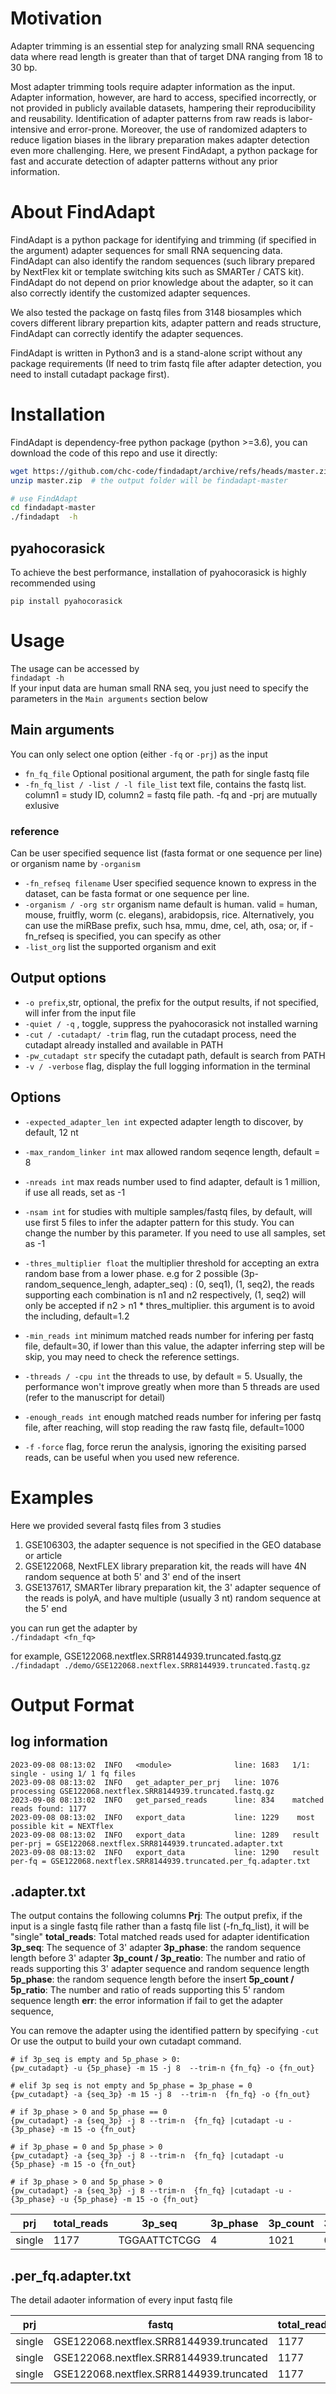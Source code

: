 # Motivation   
Adapter trimming is an essential step for analyzing small RNA sequencing data where read length is greater than that of target DNA ranging from 18 to 30 bp.   
   
Most adapter trimming tools require adapter information as the input. Adapter information, however, are hard to access, specified incorrectly, or not provided in publicly available datasets, hampering their reproducibility and reusability. Identification of adapter patterns from raw reads is labor-intensive and error-prone. Moreover, the use of randomized adapters to reduce ligation biases in the library preparation makes adapter detection even more challenging. Here, we present FindAdapt, a python package for fast and accurate detection of adapter patterns without any prior information.   
   
# About FindAdapt   
FindAdapt is a python package for identifying and trimming (if specified in the argument) adapter sequences for small RNA sequencing data.   
FindAdapt can also identify the random sequences (such library prepared by NextFlex kit or template switching kits such as SMARTer / CATS kit).   
FindAdapt do not depend on prior knowledge about the adapter, so it can also correctly identify the customized adapter sequences.   
   
We also tested the package on fastq files from 3148 biosamples which covers different library prepartion kits, adapter pattern and reads structure, FindAdapt can correctly identify the adapter sequences.   
   
FindAdapt is written in Python3 and is a stand-alone script without any package requirements (If need to trim fastq file after adapter detection, you need to install cutadapt package first).   

# Installation
FindAdapt is dependency-free python package (python >=3.6), you can download the code of this repo and use it directly:

```bash
wget https://github.com/chc-code/findadapt/archive/refs/heads/master.zip
unzip master.zip  # the output folder will be findadapt-master

# use FindAdapt
cd findadapt-master
./findadapt  -h
```
## pyahocorasick
To achieve the best performance, installation of pyahocorasick is highly recommended using
```
pip install pyahocorasick
```
 
# Usage   
   
The usage can be accessed by   
`findadapt -h`   
If your input data are human small RNA seq, you just need to specify the parameters in the `Main arguments` section below   

## Main arguments    
You can only select one option (either `-fq` or `-prj`) as the input

- `fn_fq_file`   Optional positional argument,  the path for single fastq file   
- `-fn_fq_list / -list / -l file_list`   text file, contains the fastq list. column1 = study ID, column2 = fastq file path.  -fq and -prj are mutually exlusive

### reference  
Can be user specified sequence list (fasta format or one sequence per line) or organism name by `-organism`
- `-fn_refseq filename`  User specified sequence known to express in the dataset, can be fasta format or one sequence per line.   
- `-organism / -org str` organism name  default is human. valid = human, mouse, fruitfly, worm (c. elegans), arabidopsis, rice. Alternatively, you can use the miRBase prefix, such hsa, mmu, dme, cel, ath, osa; or, if -fn_refseq is specified, you can specify as other
- `-list_org`  list the supported organism and exit


## Output options   
- `-o prefix`,str, optional, the prefix for the output results, if not specified, will infer from the input file
- `-quiet / -q` , toggle, suppress the pyahocorasick not installed warning
- `-cut / -cutadapt/ -trim`  flag,  run the cutadapt process, need the cutadapt already installed and available in PATH   
- `-pw_cutadapt str`  specify the cutadapt path, default is search from PATH   
- `-v / -verbose` flag, display the full logging information in the terminal   
   
   
## Options

- `-expected_adapter_len int`  expected adapter length to discover, by default, 12 nt   
- `-max_random_linker int`   max allowed random seqence length, default = 8
- `-nreads int`  max reads number used to find adapter, default is 1 million, if use all reads, set as -1
- `-nsam int`  for studies with multiple samples/fastq files, by default, will use first 5 files to infer the adapter pattern for this study. You can change the number by this parameter. If you need to use all samples, set as -1   
- `-thres_multiplier float`    the multiplier threshold for accepting an extra random base from a lower phase. e.g for 2 possible (3p-random_sequence_lengh, adapter_seq) : (0, seq1), (1, seq2), the reads supporting each combination is n1 and n2 respectively,  (1, seq2) will only be accepted if n2 > n1 * thres_multiplier. this argument is to avoid the including, default=1.2

- `-min_reads int`  minimum matched reads number for infering per fastq file, default=30, if lower than this value, the adapter inferring step will be skip, you may need to check the reference settings.   
- `-threads / -cpu int` the threads to use, by default = 5. Usually, the performance won't improve greatly when more than 5 threads are used (refer to the manuscript for detail)   
- `-enough_reads int` enough matched reads number for infering per fastq file, after reaching, will stop reading the raw fastq file, default=1000   
- `-f`  `-force`  flag, force rerun the analysis, ignoring the exisiting parsed reads,  can be useful when you used new reference.   


# Examples   
   
Here we provided several fastq files from 3 studies   
1. GSE106303, the adapter sequence is not specified in the GEO database or article   
2. GSE122068, NextFLEX library preparation kit, the reads will have 4N random sequence at both 5' and 3' end of the insert   
3. GSE137617, SMARTer library preparation kit, the 3' adapter sequence of the reads is polyA, and have multiple (usually 3 nt) random sequence at the 5' end   
   
you can run get the adapter by   
`./findadapt <fn_fq>`   
   
 for example, GSE122068.nextflex.SRR8144939.truncated.fastq.gz   
 `./findadapt ./demo/GSE122068.nextflex.SRR8144939.truncated.fastq.gz`   

 # Output Format
 ## log information
 ```
 2023-09-08 08:13:02  INFO   <module>              line: 1683   1/1: single - using 1/ 1 fq files
2023-09-08 08:13:02  INFO   get_adapter_per_prj   line: 1076   	processing GSE122068.nextflex.SRR8144939.truncated.fastq.gz
2023-09-08 08:13:02  INFO   get_parsed_reads      line: 834    matched reads found: 1177
2023-09-08 08:13:02  INFO   export_data           line: 1229   	most possible kit = NEXTflex
2023-09-08 08:13:02  INFO   export_data           line: 1289   result per-prj = GSE122068.nextflex.SRR8144939.truncated.adapter.txt
2023-09-08 08:13:02  INFO   export_data           line: 1290   result per-fq = GSE122068.nextflex.SRR8144939.truncated.per_fq.adapter.txt
```
## .adapter.txt
The output contains the following columns
**Prj**: The output prefix, if the input is a single fastq file rather than a fastq file list (-fn_fq_list), it will be "single"
**total_reads**: Total matched reads used for adapter identification
**3p_seq**:  The sequence of 3' adapter
**3p_phase**: the random sequence length before 3' adapter
**3p_count / 3p_reatio**: The number and ratio of reads supporting this 3' adapter sequence and random sequence length
**5p_phase**:  the random sequence length before the insert
**5p_count / 5p_ratio**:  The number and ratio of reads supporting this 5' random sequence length 
**err**:  the error information if fail to get the adapter sequence, 

You can remove the adapter using the identified pattern by specifying `-cut` 
Or use the output to build your own cutadapt command.

```
# if 3p_seq is empty and 5p_phase > 0:
{pw_cutadapt} -u {5p_phase} -m 15 -j 8  --trim-n {fn_fq} -o {fn_out}

# elif 3p seq is not empty and 5p_phase = 3p_phase = 0
{pw_cutadapt} -a {seq_3p} -m 15 -j 8  --trim-n  {fn_fq} -o {fn_out}

# if 3p_phase > 0 and 5p_phase == 0
{pw_cutadapt} -a {seq_3p} -j 8 --trim-n  {fn_fq} |cutadapt -u -{3p_phase} -m 15 -o {fn_out}

# if 3p_phase = 0 and 5p_phase > 0
{pw_cutadapt} -a {seq_3p} -j 8 --trim-n  {fn_fq} |cutadapt -u {5p_phase} -m 15 -o {fn_out}

# if 3p_phase > 0 and 5p_phase > 0
{pw_cutadapt} -a {seq_3p} -j 8 --trim-n  {fn_fq} |cutadapt -u -{3p_phase} -u {5p_phase} -m 15 -o {fn_out}
```


| prj    | total_reads | 3p_seq       | 3p_phase | 3p_count | 3p_ratio | 5p_phase | 5p_count | 5p_ratio | err |
|--------|-------------|--------------|----------|----------|----------|----------|----------|----------|-----|
| single | 1177        | TGGAATTCTCGG | 4        | 1021     | 0.8667   | 4        | 1143     | 0.9711   |


## .per_fq.adapter.txt
The detail adaoter information of every input fastq file

| prj    | fastq                                   | total_reads | side | sn | seq          | phase | count | ratio  |
|--------|-----------------------------------------|-------------|------|----|--------------|-------|-------|--------|
| single | GSE122068.nextflex.SRR8144939.truncated | 1177        | 3p   | 1  | TGGAATTCTCGG | 4     | 1021  | 0.8675 |
| single | GSE122068.nextflex.SRR8144939.truncated | 1177        | 3p   | 2  | CTGGAATTCTCG | 3     | 633   | 0.5378 |
| single | GSE122068.nextflex.SRR8144939.truncated | 1177        | 5p   | 1  |              | 4     | 1143  | 0.9711 |

